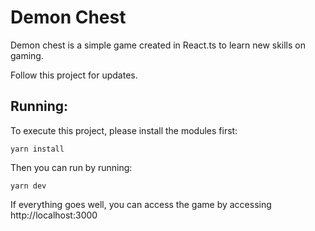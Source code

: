 # Demon Chest

Demon chest is a simple game created in React.ts to learn new skills on gaming.

Follow this project for updates.

## Running:

To execute this project, please install the modules first:

`yarn install`

Then you can run by running: 

`yarn dev`

If everything goes well, you can access the game by accessing http://localhost:3000


